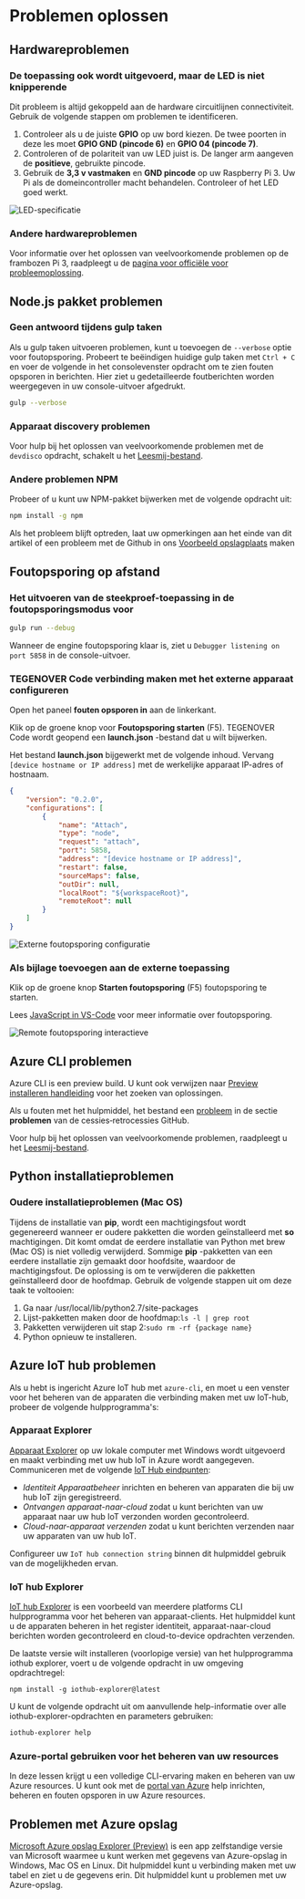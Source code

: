 <properties
 pageTitle="Problemen oplossen | Microsoft Azure"
 description="De pagina voor probleemoplossing voor frambozen Pi Node.js ervaring"
 services="iot-hub"
 documentationCenter=""
 authors="shizn"
 manager="timlt"
 tags=""
 keywords=""/>

<tags
 ms.service="iot-hub"
 ms.devlang="multiple"
 ms.topic="article"
 ms.tgt_pltfrm="na"
 ms.workload="na"
 ms.date="10/21/2016"
 ms.author="xshi"/>

# <a name="troubleshooting"></a>Problemen oplossen

## <a name="hardware-issues"></a>Hardwareproblemen

### <a name="the-application-runs-well-but-the-led-is-not-blinking"></a>De toepassing ook wordt uitgevoerd, maar de LED is niet knipperende

Dit probleem is altijd gekoppeld aan de hardware circuitlijnen connectiviteit. Gebruik de volgende stappen om problemen te identificeren.

1. Controleer als u de juiste **GPIO** op uw bord kiezen. De twee poorten in deze les moet **GPIO GND (pincode 6)** en **GPIO 04 (pincode 7)**.
2. Controleren of de polariteit van uw LED juist is. De langer arm aangeven de **positieve**, gebruikte pincode.
3. Gebruik de **3,3 v vastmaken** en **GND pincode** op uw Raspberry Pi 3. Uw Pi als de domeincontroller macht behandelen. Controleer of het LED goed werkt.

![LED-specificatie](media/iot-hub-raspberry-pi-lessons/troubleshooting/led_spec.png)

### <a name="other-hardware-issues"></a>Andere hardwareproblemen

Voor informatie over het oplossen van veelvoorkomende problemen op de frambozen Pi 3, raadpleegt u de [pagina voor officiële voor probleemoplossing](http://elinux.org/R-Pi_Troubleshooting).

## <a name="nodejs-package-issues"></a>Node.js pakket problemen

### <a name="no-response-during-gulp-tasks"></a>Geen antwoord tijdens gulp taken

Als u gulp taken uitvoeren problemen, kunt u toevoegen de `--verbose` optie voor foutopsporing. Probeert te beëindigen huidige gulp taken met `Ctrl + C` en voer de volgende in het consolevenster opdracht om te zien fouten opsporen in berichten. Hier ziet u gedetailleerde foutberichten worden weergegeven in uw console-uitvoer afgedrukt. 

```bash
gulp --verbose
```

### <a name="device-discovery-issues"></a>Apparaat discovery problemen

Voor hulp bij het oplossen van veelvoorkomende problemen met de `devdisco` opdracht, schakelt u het [Leesmij-bestand](https://github.com/Azure/device-discovery-cli/blob/develop/readme.md).

### <a name="other-npm-issues"></a>Andere problemen NPM

Probeer of u kunt uw NPM-pakket bijwerken met de volgende opdracht uit:

```bash
npm install -g npm
```

Als het probleem blijft optreden, laat uw opmerkingen aan het einde van dit artikel of een probleem met de Github in ons [Voorbeeld opslagplaats](https://github.com/Azure-Samples/iot-hub-node-raspberrypi-getting-started) maken

## <a name="remote-debugging"></a>Foutopsporing op afstand

### <a name="run-the-sample-application-in-debug-mode"></a>Het uitvoeren van de steekproef-toepassing in de foutopsporingsmodus voor

```bash
gulp run --debug
```

Wanneer de engine foutopsporing klaar is, ziet u ```Debugger listening on port 5858``` in de console-uitvoer.

### <a name="configure-vs-code-to-connect-to-the-remote-device"></a>TEGENOVER Code verbinding maken met het externe apparaat configureren

Open het paneel **fouten opsporen in** aan de linkerkant.

Klik op de groene knop voor **Foutopsporing starten** (F5). TEGENOVER Code wordt geopend een **launch.json** -bestand dat u wilt bijwerken.

Het bestand **launch.json** bijgewerkt met de volgende inhoud. Vervang `[device hostname or IP address]` met de werkelijke apparaat IP-adres of hostnaam.   

```json
{
    "version": "0.2.0",
    "configurations": [
        {
            "name": "Attach",
            "type": "node",
            "request": "attach",
            "port": 5858,
            "address": "[device hostname or IP address]",
            "restart": false,
            "sourceMaps": false,
            "outDir": null,
            "localRoot": "${workspaceRoot}",
            "remoteRoot": null
        }
    ]
}
```

![Externe foutopsporing configuratie](media/iot-hub-raspberry-pi-lessons/troubleshooting/remote_debugging_configuration.png)

### <a name="attach-to-the-remote-application"></a>Als bijlage toevoegen aan de externe toepassing

Klik op de groene knop **Starten foutopsporing** (F5) foutopsporing te starten. 

Lees [JavaScript in VS-Code](https://code.visualstudio.com/docs/languages/javascript#_debugging) voor meer informatie over foutopsporing.

![Remote foutopsporing interactieve](media/iot-hub-raspberry-pi-lessons/troubleshooting/remote_debugging_interactive.png)

## <a name="azure-cli-issues"></a>Azure CLI problemen

Azure CLI is een preview build. U kunt ook verwijzen naar [Preview installeren handleiding](https://github.com/Azure/azure-cli/blob/master/doc/preview_install_guide.md) voor het zoeken van oplossingen.

Als u fouten met het hulpmiddel, het bestand een [probleem](https://github.com/Azure/azure-cli/issues) in de sectie **problemen** van de cessies‑retrocessies GitHub.

Voor hulp bij het oplossen van veelvoorkomende problemen, raadpleegt u het [Leesmij-bestand](https://github.com/Azure/azure-cli/blob/master/README.rst).

## <a name="python-installation-issues"></a>Python installatieproblemen

### <a name="legacy-installation-issues-macos"></a>Oudere installatieproblemen (Mac OS)

Tijdens de installatie van **pip**, wordt een machtigingsfout wordt gegenereerd wanneer er oudere pakketten die worden geïnstalleerd met **so** machtigingen. Dit komt omdat de eerdere installatie van Python met brew (Mac OS) is niet volledig verwijderd. Sommige **pip** -pakketten van een eerdere installatie zijn gemaakt door hoofdsite, waardoor de machtigingsfout. De oplossing is om te verwijderen die pakketten geïnstalleerd door de hoofdmap. Gebruik de volgende stappen uit om deze taak te voltooien:

1. Ga naar /usr/local/lib/python2.7/site-packages
2. Lijst-pakketten maken door de hoofdmap:`ls -l | grep root`
3. Pakketten verwijderen uit stap 2:`sudo rm -rf {package name}`
4. Python opnieuw te installeren.

## <a name="azure-iot-hub-issues"></a>Azure IoT hub problemen

Als u hebt is ingericht Azure IoT hub met `azure-cli`, en moet u een venster voor het beheren van de apparaten die verbinding maken met uw IoT-hub, probeer de volgende hulpprogramma's:

### <a name="device-explorer"></a>Apparaat Explorer

[Apparaat Explorer](https://github.com/Azure/azure-iot-sdks/blob/master/tools/DeviceExplorer/doc/how_to_use_device_explorer.md) op uw lokale computer met Windows wordt uitgevoerd en maakt verbinding met uw hub IoT in Azure wordt aangegeven. Communiceren met de volgende [IoT Hub eindpunten](iot-hub-devguide.md):

- *Identiteit Apparaatbeheer* inrichten en beheren van apparaten die bij uw hub IoT zijn geregistreerd.
- *Ontvangen apparaat-naar-cloud* zodat u kunt berichten van uw apparaat naar uw hub IoT verzonden worden gecontroleerd.
- *Cloud-naar-apparaat verzenden* zodat u kunt berichten verzenden naar uw apparaten van uw hub IoT.

Configureer uw `IoT hub connection string` binnen dit hulpmiddel gebruik van de mogelijkheden ervan.

### <a name="iot-hub-explorer"></a>IoT hub Explorer

[IoT hub Explorer](https://github.com/Azure/azure-iot-sdks/blob/master/tools/iothub-explorer/readme.md) is een voorbeeld van meerdere platforms CLI hulpprogramma voor het beheren van apparaat-clients. Het hulpmiddel kunt u de apparaten beheren in het register identiteit, apparaat-naar-cloud berichten worden gecontroleerd en cloud-to-device opdrachten verzenden.

De laatste versie wilt installeren (voorlopige versie) van het hulpprogramma iothub explorer, voert u de volgende opdracht in uw omgeving opdrachtregel:

```
npm install -g iothub-explorer@latest
```

U kunt de volgende opdracht uit om aanvullende help-informatie over alle iothub-explorer-opdrachten en parameters gebruiken:

```bash
iothub-explorer help
```

### <a name="use-azure-portal-to-manage-your-resources"></a>Azure-portal gebruiken voor het beheren van uw resources

In deze lessen krijgt u een volledige CLI-ervaring maken en beheren van uw Azure resources. U kunt ook met de [portal van Azure](../azure-portal-overview.md) help inrichten, beheren en fouten opsporen in uw Azure resources.

## <a name="azure-storage-issues"></a>Problemen met Azure opslag

[Microsoft Azure opslag Explorer (Preview)](http://storageexplorer.com) is een app zelfstandige versie van Microsoft waarmee u kunt werken met gegevens van Azure-opslag in Windows, Mac OS en Linux. Dit hulpmiddel kunt u verbinding maken met uw tabel en ziet u de gegevens erin. Dit hulpmiddel kunt u problemen met uw Azure-opslag.

